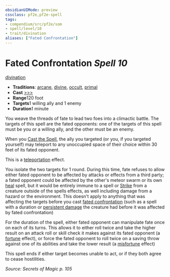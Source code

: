 ```yaml
---
obsidianUIMode: preview
cssclass: pf2e,pf2e-spell
tags:
- compendium/src/pf2e/som
- spell/level/10
- trait/divination
aliases: ["Fated Confrontation"]
---
```

# Fated Confrontation *Spell 10*   
[divination](../../Rules/traits/divination.md)  

- **Traditions**: [arcane](../../Rules/traits/arcane.md), [divine](../../Rules/traits/divine.md), [occult](../../Rules/traits/occult.md), [primal](../../Rules/traits/primal.md)
- **Cast** [>>>](../../Rules/core-rulebook/chapter-9-playing-the-game.md#Actions "Three-Action") 
- **Range**120 foot
- **Targets**1 willing ally and 1 enemy
- **Duration**1 minute

You weave the threads of fate to lead two foes into a climactic battle. The targets of this spell are the fated opponents: one of the targets of this spell must be you or a willing ally, and the other must be an enemy.

When you [Cast the Spell](../../Rules/actions/cast-a-spell.md), the ally you targeted (or you, if you targeted yourself) may teleport to any unoccupied space of their choice within 30 feet of its fated opponent.

This is a [teleportation](../../Rules/traits/teleportation.md) effect.

You isolate the two targets for 1 round. During this time, fate refuses to allow either fated opponent to be affected by attacks or effects from a third party; a fated opponent could be affected by the other's meteor swarm or its own [heal](heal.md) spell, but it would be entirely immune to a spell or [Strike](../../Rules/actions/strike.md) from a creature outside of the spells effects, as well including damage from a hazard or the environment. This doesn't apply to anything that was affecting the targets before you cast [fated confrontation](../../../..//TTRPGShare-Pathfinder-2E-Vault/compendium/spells/fated-confrontation-som.md) (such as a spell with a duration or [persistent damage](../../Rules/conditions.md#Persistent%20Damage) the creature had before it was affected by fated confrontation)

For the duration of the spell, either fated opponent can manipulate fate once on each of its turns. This allows it to either roll twice and take the higher result on an attack roll or skill check it makes against its fated opponent (a [fortune](../../Rules/traits/fortune.md) effect), or force the fated opponent to roll twice on a saving throw against one of its abilities and take the lower result (a [misfortune](../../Rules/traits/misfortune.md) effect)

This spell ends if either target becomes unable to act, or if they both agree to cease hostilities.

*Source: Secrets of Magic p. 105*